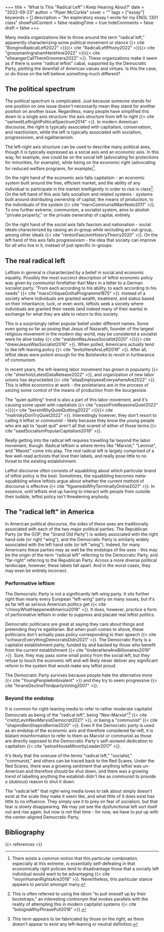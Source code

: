 +++
title = 'What Is This "Radical Left" I Keep Hearing About?'
date = "2022-09-23"
author = "Piper McCorkle"
cover = ""
tags = ["essay"]
keywords = []
description = "An exploratory essay I wrote for my ENGL 1301 class"
showFullContent = false
readingTime = true
hideComments = false
draft = false
+++

Many media organizations like to throw around the term "radical left," apparently characterizing some political movement or stance {{< cite "BonginoRadicalLeft2022" >}}{{< cite "RadicalLeftPhony2022" >}}{{< cite "grossmanIngrahamHereHow2022" >}}{{< cite "ellwangerCallThemGroomers2022" >}}. These organizations make it seem as if there is some "radical leftist" cabal, supported by the Democratic Party, plotting the downfall of American values and virtues. Is this the case, or do those on the left believe something much different?

## The political spectrum

The political spectrum is complicated. Just because someone stands for one position on one issue doesn't necessarily mean they stand for another position on another issue. Regardless, many people have simplified this down to a single axis structure: the axis structure from left to right {{< cite "sartwellLeftrightPoliticalSpectrum2014" >}}. In modern American discourse, the right is typically associated with capitalism, conservatism, and reactionism, while the left is typically associated with socialism, progressivism, and egalitarianism.

The left-right axis structure can be used to describe many political axes, though it is typically expressed as a social axis and an economic axis. In this way, for example, one could be on the social left (advocating for protections for minorities, for example), while being on the economic right (advocating for reduced welfare programs, for example)[^1].

[^1]: There exists a common notion that this particular combination, especially at this extreme, is essentially self-defeating in that economically right policies tend to disadvantage those that a socially left individual would want to be advantaging {{< cite "moynHumanRightsAre2018" >}}. Nevertheless, this particular stance appears to persist amongst many.

On the right hand of the economic axis falls capitalism - an economic system built around the free, efficient market, and the ability of any individual to participate in the market intelligently in order to rise in class[^2]. On the left hand of this axis falls socialism and related systems - systems built around distributing ownership of capital, the means of production, to the individuals of the system {{< cite "marxCommunistManifesto2011" >}}. To one further extreme, communism, a socialist system, aims to abolish "private property," or the private ownership of capital, entirely.

[^2]: This is often referred to using the idiom "to pull oneself up by their bootstraps," an interesting contronym that evokes parallels with the reality of attempting this in modern capitalist systems {{< cite "bolognaWhyPhrasePull2018" >}}.

On the right hand of the _social_ axis falls fascism and nationalism - social ideals characterized by raising an in-group while excluding an out-group, among other ideals {{< cite "rentonFascismHistoryTheory2020" >}}. On the left hand of this axis falls progressivism - the idea that society can improve for all who live in it, instead of just specific in-groups.

## The real radical left

Leftism in general is characterized by a belief in social and economic equality. Possibly the most succinct description of leftist economic policy was given by communist forefather Karl Marx in a letter to a German socialist party: "From each according to his ability, to each according to his needs" {{< cite "marxCritiqueGothaProgramme1875" >}}. Instead of a society where individuals are granted wealth, treatment, and status based on their inheritance, luck, or even work, leftists seek a society where individuals are granted their needs (and indeed many of their wants) in exchange for what they are able to return to this society.

This is a surprisingly rather popular belief under different names. Some even going so far as posing that Jesus of Nazarath, founder of the largest religious movement in the modern day world, may be considered a socialist were he alive today {{< cite "waldenWasJesusSocialist2020" >}}{{< cite "dreierJesusWasSocialist2016" >}}. When polled, Americans actually tend to like left-leaning policy {{< cite "levitzHereAreLeft2019" >}}. After all, leftist ideas were potent enough for the Bolsheviks to revolt in furtherance of communism.

In recent years, the left-leaning labor movement has grown in popularity {{< cite "shierholzLatestDataRelease2022" >}}, and organization of new labor unions has skyrocketed {{< cite "eliasEmployeesEverywhereAre2022" >}}. This is leftist economics at work - the proletarians are in the process of seizing some control of the means of production from the bourgeoisie.

The "quiet quitting" trend is also a part of this labor movement, and it's causing some upset with capitalists {{< cite "cassinFiveReasonsQuiet2022" >}}{{< cite "bersinWhyQuietQuitting2022" >}}{{< cite "malinskyDonTryQuiet2022" >}}. Interestingly however, they don't resort to calling it leftist or communist - likely because they know the young people who are apt to "quiet quit" aren't all that scared of either of those terms {{< cite "saadSocialismPopularCapitalism2019" >}}.

Really getting into the radical left requires travelling far beyond the labor movement, though. Radical leftism is where terms like "Marxist," "Leninist", and "Maoist" come into play. The _real_ radical left is largely comprised of a few well-read activists that love their labels, and really pose little to no threat to the existing establishment.

Leftist discourse often consists of squabbling about which particular brand of leftist policy is the best. Sometimes, the squabbling becomes meta-squabbling where leftists argue about whether the current method of discourse is effective {{< cite "figueredoWhyTerminallyOnline2021" >}}. In essence, until leftists end up having to interact with people from outside their bubble, leftist policy isn't threatening anybody.

## The "radical left" in America

In American political discourse, the sides of these axes are traditionally associated with each of the two major political parties. The Republican Party (or the GOP, the "Grand Old Party") is widely associated with the right hand side (or right "wing"), and the Democratic Party is similarly widely associated with the left hand side (or left "wing"). Indeed, for many Americans these parties may as well be the endstops of the axes - this may be the origin of the term "radical left" referring to the Democratic Party, and "far-right" referring to the Republican Party. Across a more diverse political landscape, however, these labels fall apart. And in the worst cases, they may even be entirely incorrect.

### Performative leftism

The Democratic Party is not a significantly left-wing party. It sits further right than nearly every European "left-wing" party on many issues, but it's as far left as serious American politics get {{< cite "chinoyWhatHappenedAmerica2019" >}}. It does, however, practice a form of performative leftism in order to suppress and placate real leftist politics.

Democratic politicians are great at saying they care about things and pretending they're egalitarian. But when push comes to shove, these politicians don't actually pass policy corresponding to their speech {{< cite "schwarzEverythingDemocratsDidn2021" >}}. The Democratic Party is a capitalist establishment party, funded by and backed by those who benefit from the current establishment {{< cite "tinderaHereAreBillionaires2019" >}}. Sure, they may pass some small policy from the social left, but they refuse to touch the economic left and will likely never deliver any significant reform to the system that would make any leftist proud.

The Democratic Party survives because people hate the alternative more {{< cite "YoungPeopleAmbivalent" >}} and they try to seem progressive {{< cite "hiranoDeclineThirdpartyVoting2007" >}}.

### Beyond the endstop

It is common for right-leaning media to refer to rather moderate capitalist Democrats as being of the "radical left", being "Neo-Marxist"[^3] {{< cite "creitzLevinNeoMarxistDemocrat2021" >}}, or being a "communist" {{< cite "shapiroBenShapiroBernie2020" >}}. Even if the Democratic party is used as an endstop of the economic axis and therefore considered far-left, it is blatant misinformation to refer to them as Marxist or communist as those are directly opposed to the Democratic Party's self-avowed dedication to capitalism {{< cite "pelosiHouseMinorityLeader2017" >}}.

[^3]: This term appears to be fabricated by those on the right, as there doesn't appear to exist any left-leaning or neutral definition.

It's likely that the overuse of the terms "radical left," "socialist," "communist," and others can be traced back to the Red Scares. Under the Red Scares, there was a growing sentiment that anything leftist was un-American and therefore should be shut down, and there was a growing trend of labelling anything the establish didn't like as communist to provide a (dubious) reason to shut it down.

The "radical left" that right-wing media loves to talk about simply doesn't exist at the scale they make it seem like, and what little of it does exist has little to no influence. They simply use it to prey on fear of socialism, but that fear is slowly disappearing. We may yet see the dysfunctional left sort itself out and rise again, but now is not that time - for now, we have to put up with the center-aligned Democratic Party.

## Bibliography

{{< references >}}